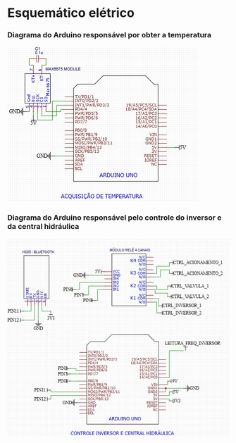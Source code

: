 # Esquemático elétrico

### Diagrama do Arduino responsável por obter a temperatura

![ArduinoTemp](/assets/arduino_temp.jpeg)


### Diagrama do Arduino responsável pelo controle do inversor e da central hidráulica

![ArduinoControl](/assets/arduino_control.jpeg)